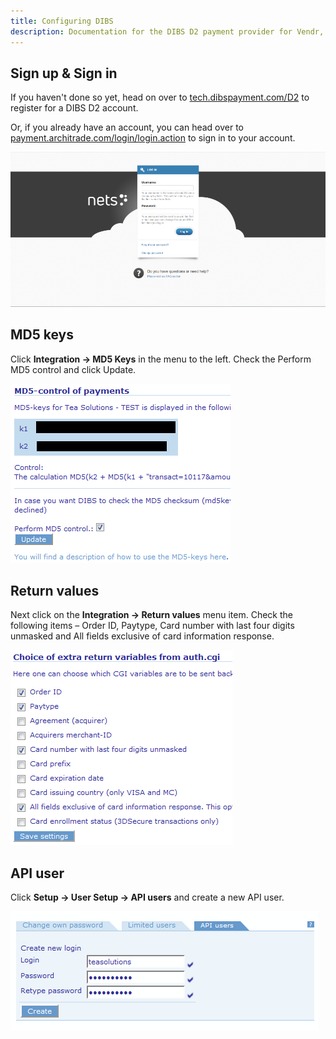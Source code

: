 ```yaml
---
title: Configuring DIBS
description: Documentation for the DIBS D2 payment provider for Vendr, the eCommerce solution for Umbraco v8+
---
```


## Sign up & Sign in

If you haven't done so yet, head on over to [tech.dibspayment.com/D2](tech.dibspayment.com/D2) to register for a DIBS D2 account.

Or, if you already have an account, you can head over to [payment.architrade.com/login/login.action](https://payment.architrade.com/login/login.action) to sign in to your account.


![DIBS D2 Sign in](../media/dibs/d2/dibs-d2_signin.png)


## MD5 keys
Click **Integration -> MD5 Keys** in the menu to the left. Check the Perform MD5 control and click Update.

![DIBS D2 MD5 keys](../media/dibs/d2/dibs-d2_md5-keys.png)

<!-- vale off -->
## Return values
Next click on the **Integration -> Return values** menu item. Check the following items – Order ID, Paytype, Card number with last four digits unmasked and All fields exclusive of card information response.
<!-- vale on -->

![DIBS D2 Return values](../media/dibs/d2/dibs-d2_return-values.png)

## API user
Click **Setup -> User Setup -> API users** and create a new API user.

![DIBS D2 Return values](../media/dibs/d2/dibs-d2_api-user.png)
